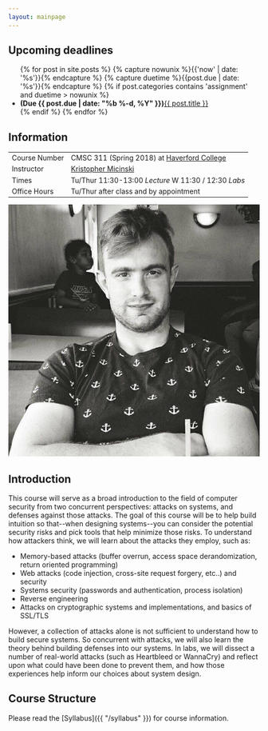 ```yaml
---
layout: mainpage
---
```


## Upcoming deadlines

<ul class="due-list">
{% for post in site.posts %}
    {% capture nowunix %}{{'now' | date: '%s'}}{% endcapture %}
    {% capture duetime %}{{post.due | date: '%s'}}{% endcapture %}
    {% if post.categories contains 'assignment' and duetime > nowunix %}
    <li>
       <span><span class="post-meta"><b>(Due <span itemprop="date">{{ post.due | date: "%b %-d, %Y" }}</span>)</b></span><a class="mainpage-asn-link" href="{{ post.url | prepend: site.baseurl }}">{{ post.title }}</a></span></li>
   {% endif %}
{% endfor %}
</ul>

## Information

<div class="infomatter">
<table class="infotablestyle">
<tr><td>Course Number</td>
    <td>CMSC 311 (Spring 2018) at <a href="https://www.haverford.edu/computer-science/">Haverford College</a></td>
</tr>
<tr><td>Instructor</td>
    <td><a href="http://kmicinski.com">Kristopher Micinski</a></td>
</tr>
<tr>
    <td>Times</td>
    <td>Tu/Thur 11:30-13:00 <i>Lecture</i>  W 11:30 / 12:30 <i>Labs</i></td>
</tr>
<tr>
    <td>Office Hours</td>
    <td>Tu/Thur after class and by appointment</td>
</tr>
</table>
<img class="krispic" src="/assets/img/krisbw.jpg">
</div>
    
## Introduction 

This course will serve as a broad introduction to the field of
computer security from two concurrent perspectives: attacks on
systems, and defenses against those attacks. The goal of this course
will be to help build intuition so that--when designing systems--you
can consider the potential security risks and pick tools that help
minimize those risks. To understand how attackers think, we will learn
about the attacks they employ, such as:

- Memory-based attacks (buffer overrun, access space derandomization, return oriented programming)
- Web attacks (code injection, cross-site request forgery, etc..) and security
- Systems security (passwords and authentication, process isolation)
- Reverse engineering
- Attacks on cryptographic systems and implementations, and basics of SSL/TLS

However, a collection of attacks alone is not sufficient to understand
how to build secure systems. So concurrent with attacks, we will also
learn the theory behind building defenses into our systems.  In labs,
we will dissect a number of real-world attacks (such as Heartbleed or
WannaCry) and reflect upon what could have been done to prevent them,
and how those experiences help inform our choices about system design.

## Course Structure

Please read the [Syllabus]({{ "/syllabus" }}) for course information.
